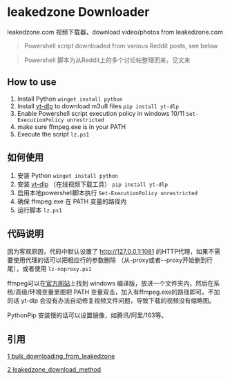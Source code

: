 # leakedzone Downloader
leakedzone.com 视频下载器，download video/photos from leakedzone.com

>Powershell script downloaded from various Reddit posts, see below

>Powershell 脚本为从Reddit上的多个讨论帖整理而来，见文末

## How to use

1. Install Python ```winget install python```
2. Install [yt-dlp](https://github.com/yt-dlp/yt-dlp) to download m3u8 files ```pip install yt-dlp```
3. Enable Powershell script execution policy in windows 10/11 ```Set-ExecutionPolicy unrestricted```
4. make sure ffmpeg.exe is in your PATH
5. Execute the script ```lz.ps1```

## 如何使用

1. 安装 Python ```winget install python```
2. 安装 [yt-dlp](https://github.com/yt-dlp/yt-dlp) （在线视频下载工具） ```pip install yt-dlp```
3. 启用本地powershell脚本执行 ```Set-ExecutionPolicy unrestricted```
4. 确保 ffmpeg.exe 在 PATH 变量的路径内
5. 运行脚本 ```lz.ps1```

## 代码说明

因为客观原因，代码中默认设置了 http://127.0.0.1:1081 的HTTP代理，如果不需要使用代理的话可以把相应行的参数删除 （从-proxy或者--proxy开始删到行尾），或者使用 ```lz-noproxy.ps1```

ffmpeg可以在[官方网站](https://ffmpeg.org/download.html)上找到 windows 编译版，放进一个文件夹内，然后在系统/高级/环境变量里面把 PATH 变量双击，加入有ffmpeg.exe的路径即可。不加的话 yt-dlp 会没有办法自动修复视频文件问题，导致下载的视频没有缩略图。

PythonPip 安装慢的话可以设置镜像，如腾讯/阿里/163等。

## 引用

[1 bulk_downloading_from_leakedzone](https://www.reddit.com/r/DataHoarder/comments/z08vti/bulk_downloading_from_leakedzone/)

[2 leakedzone_download_method](https://www.reddit.com/r/DataHoarder/comments/znj0eg/leakedzone_download_method/)
